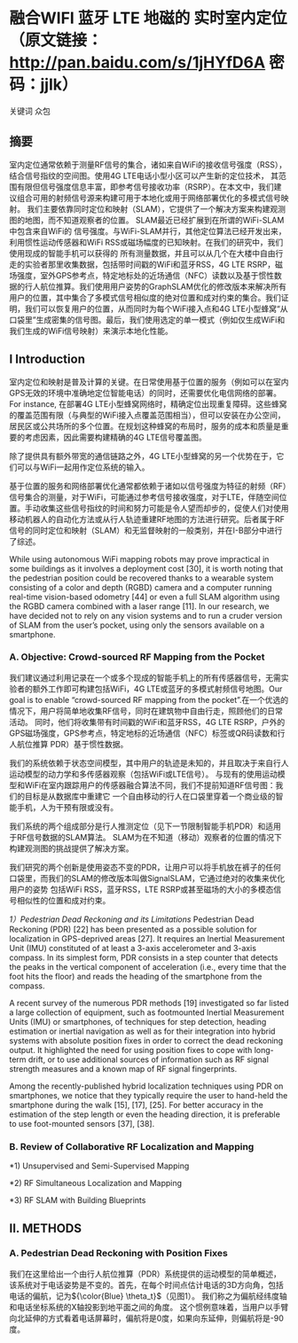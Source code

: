 <script type="text/javascript" async src="https://cdn.mathjax.org/mathjax/latest/MathJax.js?config=TeX-MML-AM_CHTML"> </script>
# 融合WIFI 蓝牙 LTE 地磁的 实时室内定位 （原文链接：http://pan.baidu.com/s/1jHYfD6A 密码：jjlk）
关键词 众包
## 摘要
室内定位通常依赖于测量RF信号的集合，诸如来自WiFi的接收信号强度（RSS），结合信号指纹的空间图。使用4G LTE电话小型小区可以产生新的定位技术，
其范围有限但信号强度信息丰富，即参考信号接收功率（RSRP）。在本文中，我们建议组合可用的射频信号源来构建可用于本地化或用于网络部署优化的多模式信号映射。
我们主要依靠同时定位和映射（SLAM），它提供了一个解决方案来构建观测图的地图，而不知道观察者的位置。 SLAM最近已经扩展到在所谓的WiFi-SLAM中包含来自WiFi的
信号强度。与WiFi-SLAM并行，其他定位算法已经开发出来，利用惯性运动传感器和WiFi RSS或磁场幅度的已知映射。在我们的研究中，我们使用现成的智能手机可以获得的
所有测量数据，并且可以从几个在大楼中自由行走的实验者那里收集数据，包括带时间戳的WiFi和蓝牙RSS，4G LTE RSRP，磁场强度，室外GPS参考点，特定地标处的近场通信（NFC）读数以及基于惯性数据的行人航位推算。我们使用用户姿势的GraphSLAM优化的修改版本来解决所有用户的位置，其中集合了多模式信号相似度的绝对位置和成对约束的集合。我们证明，我们可以恢复用户的位置，从而同时为每个WiFi接入点和4G LTE小型蜂窝“从口袋里”生成密集的信号图。最后，我们使用选定的单一模式（例如仅生成WiFi和我们生成的WiFi信号映射）来演示本地化性能。

## I Introduction
室内定位和映射是普及计算的关键。在日常使用基于位置的服务（例如可以在室内GPS无效的环境中准确地定位智能电话）的同时，还需要优化电信网络的部署。For instance, 在部署4G LTE小型蜂窝网络时，精确定位出现重复障碍。这些蜂窝的覆盖范围有限（与典型的WiFi接入点覆盖范围相当），但可以安装在办公空间，居民区或公共场所的多个位置。在规划这种蜂窝的布局时，服务的成本和质量是重要的考虑因素，因此需要构建精确的4G LTE信号覆盖图。

除了提供具有额外带宽的通信链路之外，4G LTE小型蜂窝的另一个优势在于，它们可以与WiFi一起用作定位系统的输入。

基于位置的服务和网络部署优化通常都依赖于诸如以信号强度为特征的射频（RF）信号集合的测量，对于WiFi，可能通过参考信号接收强度，对于LTE，伴随空间位置。手动收集这些信号指纹的时间和努力可能是令人望而却步的，促使人们对使用移动机器人的自动化方法或从行人轨迹重建RF地图的方法进行研究。后者属于RF信号的同时定位和映射（SLAM）和无监督映射的一般类别，并在I-B部分中进行了综述。

While using autonomous WiFi mapping robots may prove impractical in some buildings as it involves a deployment cost [30], it is worth noting that the pedestrian position could be recovered thanks to a wearable system consisting of a color and depth (RGBD) camera and a computer running real-time vision-based odometry [44] or even a full SLAM algorithm using the RGBD camera combined with a laser range [11]. In our research, we have decided not to rely on any vision systems and to run a cruder version of SLAM from the user’s pocket, using only the sensors available on a smartphone.

### A. Objective: Crowd-sourced RF Mapping from the Pocket

我们建议通过利用记录在一个或多个现成的智能手机上的所有传感器信号，无需实验者的额外工作即可构建包括WiFi，4G LTE或蓝牙的多模式射频信号地图。Our goal is to enable “crowd-sourced RF mapping from the pocket”.在一个优选的情况下，用户将简单地收集RF信号，同时在建筑物中自由行走，照顾他们的日常活动。 同时，他们将收集带有时间戳的WiFi和蓝牙RSS，4G LTE RSRP，户外的GPS磁场强度，GPS参考点，特定地标的近场通信（NFC）标签或QR码读数和行人航位推算 PDR）基于惯性数据。

我们的系统依赖于状态空间模型，其中用户的轨迹是未知的，并且取决于来自行人运动模型的动力学和多传感器观察（包括WiFi或LTE信号）。 与现有的使用运动模型和WiFi在室内跟踪用户的传感器融合算法不同，我们不提前知道RF信号图：我们的目标是从数据库中重建它 一个自由移动的行人在口袋里穿着一个商业级的智能手机，人为干预有限或没有。

我们系统的两个组成部分是行人推测定位（见下一节限制智能手机PDR）和适用于RF信号数据的SLAM算法。 SLAM为在不知道（移动）观察者的位置的情况下构建观测图的挑战提供了解决方案。

我们研究的两个创新是使用姿态不变的PDR，让用户可以将手机放在裤子的任何口袋里，而我们的SLAM的修改版本叫做SignalSLAM，它通过绝对的收集来优化用户的姿势 包括WiFi RSS，蓝牙RSS，LTE RSRP或甚至磁场的大小的多模态信号相似性的位置和成对约束。

*1）Pedestrian Dead Reckoning and its Limitations*
Pedestrian Dead Reckoning (PDR) [22] has been presented as a possible solution for localization in GPS-deprived areas [27]. It requires an Inertial Measurement Unit (IMU) constituted of at least a 3-axis accelerometer and 3-axis compass. In its simplest form, PDR consists in a step counter that detects the peaks in the vertical component of acceleration (i.e., every time that the foot hits the floor) and reads the heading of the smartphone from the compass.

A recent survey of the numerous PDR methods [19] investigated so far listed a large collection of equipment, such as footmounted Inertial Measurement Units (IMU) or smartphones, of techniques for step detection, heading estimation or inertial navigation as well as for their integration into hybrid systems with absolute position fixes in order to correct the dead reckoning output. It highlighted the need for using position fixes to cope with long-term drift, or to use additional sources of information such as RF signal strength measures and a known map of RF signal fingerprints.

Among the recently-published hybrid localization techniques using PDR on smartphones, we notice that they typically require the user to hand-held the smartphone during the walk [15], [17], [25]. For better accuracy in the estimation of the step length or even the heading direction, it is preferable to use foot-mounted sensors [37], [38].

### B. Review of Collaborative RF Localization and Mapping
*1) Unsupervised and Semi-Supervised Mapping

*2) RF Simultaneous Localization and Mapping

*3) RF SLAM with Building Blueprints

## II. METHODS
### A. Pedestrian Dead Reckoning with Position Fixes

我们在这里给出一个由行人航位推算（PDR）系统提供的运动模型的简单概述，该系统对于电话姿势是不变的。首先，在每个时间点估计电话的3D方向角，包括电话的偏航，记为${\color{Blue} \theta_t}$（见图1）。 我们称之为偏航经纬度轴和电话坐标系统的X轴投影到地平面之间的角度。 这个惯例意味着，当用户以手臂向北延伸的方式看着电话屏幕时，偏航将是0度，如果向东延伸，则偏航将是-90度。
